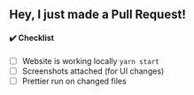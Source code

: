 ## Hey, I just made a Pull Request!

<!-- Please describe what you added, and add a screenshot if possible.
     That makes it easier to understand the change so we can :shipit: faster. -->

#### :heavy_check_mark: Checklist
<!--- Put an `x` in all the boxes that apply or add more if needed -->

- [ ] Website is working locally `yarn start`
- [ ] Screenshots attached (for UI changes)
- [ ] Prettier run on changed files
